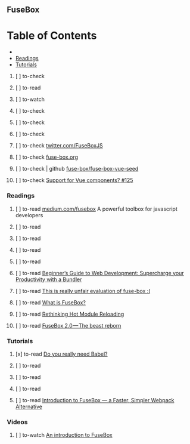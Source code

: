 ## FuseBox

# Table of Contents
<!-- MarkdownTOC depth=4 -->
  - [](#)
  - [Readings](#readings)
  - [Tutorials](#tutorials)
<!-- /MarkdownTOC -->

  1. [ ] to-check []()
  1. [ ] to-read []()
  1. [ ] to-watch []()

  1. [ ] to-check []()
  1. [ ] to-check []()
  1. [ ] to-check []()
  1. [ ] to-check [twitter.com/FuseBoxJS](https://twitter.com/FuseBoxJS)

  1. [ ] to-check [fuse-box.org](http://fuse-box.org/)
  1. [ ] to-check | github [fuse-box/fuse-box-vue-seed](https://github.com/fuse-box/fuse-box-vue-seed)
  1. [ ] to-check [Support for Vue components? #125](https://github.com/fuse-box/fuse-box/issues/125)

### Readings

  1. [ ] to-read [medium.com/fusebox](https://medium.com/fusebox) A powerful toolbox for javascript developers

  1. [ ] to-read []()
  1. [ ] to-read []()
  1. [ ] to-read []()
  1. [ ] to-read []()
  1. [ ] to-read [Beginner’s Guide to Web Development: Supercharge your Productivity with a Bundler](https://medium.com/fusebox/beginner-web-developers-use-a-bundler-31ab0c91d2f5)
  1. [ ] to-read [This is really unfair evaluation of fuse-box :(](https://medium.com/@feraskhoursheed/this-is-really-unfair-evaluation-of-fuse-box-did-you-check-http-fuse-box-org-f16e75b8d88)
  1. [ ] to-read [What is FuseBox?](https://medium.com/@jvu009/what-is-fusebox-567ec5dc000b)
  1. [ ] to-read [Rethinking Hot Module Reloading](https://medium.com/@basarat/rethinking-hot-module-reloading-58ce15b5f496)
  1. [ ] to-read [FuseBox 2.0 — The beast reborn](https://medium.com/fusebox/fusebox-2-0-the-beast-reborn-e4ec0443b782)

### Tutorials

  1. [x] to-read [Do you really need Babel?](https://medium.com/fusebox/do-you-really-need-babel-baa0971f1957)

  1. [ ] to-read []()
  1. [ ] to-read []()
  1. [ ] to-read []()

  1. [ ] to-read [Introduction to FuseBox — a Faster, Simpler Webpack Alternative](https://www.sitepoint.com/fusebox-faster-webpack-alternative/)

### Videos

  1. [ ] to-watch [An introduction to FuseBox](https://hackernoon.com/an-introduction-to-fusebox-f9b451060d4c)
